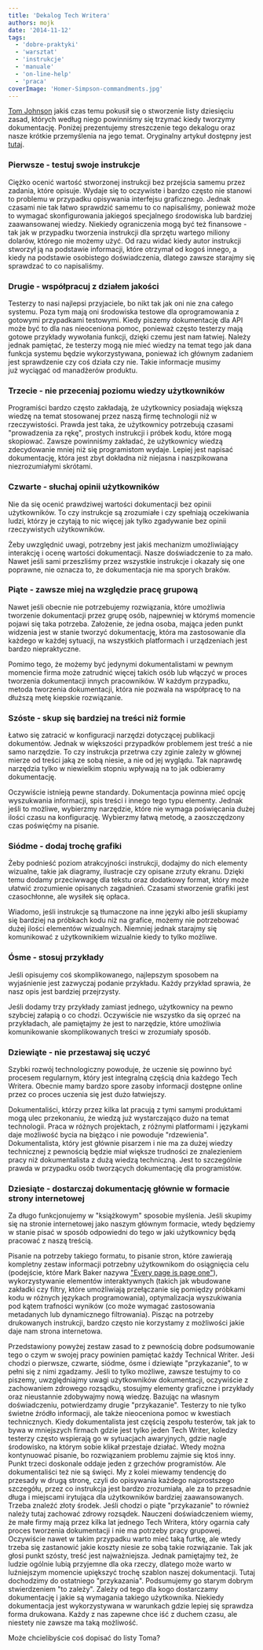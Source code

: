 ```yaml
---
title: 'Dekalog Tech Writera'
authors: mojk
date: '2014-11-12'
tags:
  - 'dobre-praktyki'
  - 'warsztat'
  - 'instrukcje'
  - 'manuale'
  - 'on-line-help'
  - 'praca'
coverImage: 'Homer-Simpson-commandments.jpg'
---
```


[Tom Johnson](http://idratherbewriting.com/aboutme/) jakiś czas temu pokusił się
o stworzenie listy dziesięciu zasad, których według niego powinniśmy się trzymać
kiedy tworzymy dokumentację. Poniżej prezentujemy streszczenie tego dekalogu
oraz nasze krótkie przemyślenia na jego temat. Oryginalny artykuł dostępny jest
[tutaj](http://idratherbewriting.com/2014/06/20/10-technical-writing-principles-to-live-by/?utm_source=feedburner&utm_medium=feed&utm_campaign=Feed%3A+TomJohnson+%28I%27d+Rather+Be+Writing%29).

<!--truncate-->

### Pierwsze - testuj swoje instrukcje

Ciężko ocenić wartość stworzonej instrukcji bez przejścia samemu przez zadania,
które opisuje. Wydaje się to oczywiste i bardzo często nie stanowi to problemu w
przypadku opisywania interfejsu graficznego. Jednak czasami nie tak łatwo
sprawdzić samemu to co napisaliśmy, ponieważ może to wymagać skonfigurowania
jakiegoś specjalnego środowiska lub bardziej zaawansowanej wiedzy. Niekiedy
ograniczenia mogą być też finansowe - tak jak w przypadku tworzenia instrukcji
dla sprzętu wartego miliony dolarów, którego nie możemy użyć. Od razu widać
kiedy autor instrukcji stworzył ją na podstawie informacji, które otrzymał od
kogoś innego, a kiedy na podstawie osobistego doświadczenia, dlatego zawsze
starajmy się sprawdzać to co napisaliśmy.

### Drugie - współpracuj z działem jakości

Testerzy to nasi najlepsi przyjaciele, bo nikt tak jak oni nie zna całego
systemu. Poza tym mają oni środowiska testowe dla oprogramowania z gotowymi
przypadkami testowymi. Kiedy piszemy dokumentację dla API może być to dla nas
nieoceniona pomoc, ponieważ często testerzy mają gotowe przykłady wywołania
funkcji, dzięki czemu jest nam łatwiej. Należy jednak pamiętać, że testerzy mogą
nie mieć wiedzy na temat tego jak dana funkcja systemu będzie wykorzystywana,
ponieważ ich głównym zadaniem jest sprawdzenie czy coś działa czy nie. Takie
informacje musimy już wyciągać od manadżerów produktu.

### Trzecie - nie przeceniaj poziomu wiedzy użytkowników

Programiści bardzo często zakładają, że użytkownicy posiadają większą wiedzę na
temat stosowanej przez naszą firmę technologii niż w rzeczywistości. Prawda jest
taka, że użytkownicy potrzebują czasami "prowadzenia za rękę", prostych
instrukcji i próbek kodu, które mogą skopiować. Zawsze powinniśmy zakładać, że
użytkownicy wiedzą zdecydowanie mniej niż się programistom wydaje. Lepiej jest
napisać dokumentację, która jest zbyt dokładna niż niejasna i naszpikowana
niezrozumiałymi skrótami.

### Czwarte - słuchaj opinii użytkowników

Nie da się ocenić prawdziwej wartości dokumentacji bez opinii użytkowników. To
czy instrukcje są zrozumiałe i czy spełniają oczekiwania ludzi, którzy je
czytają to nic więcej jak tylko zgadywanie bez opinii rzeczywistych
użytkowników.

Żeby uwzględnić uwagi, potrzebny jest jakiś mechanizm umożliwiający interakcję i
ocenę wartości dokumentacji. Nasze doświadczenie to za mało. Nawet jeśli sami
przeszliśmy przez wszystkie instrukcje i okazały się one poprawne, nie oznacza
to, że dokumentacja nie ma sporych braków.

### Piąte - zawsze miej na względzie pracę grupową

Nawet jeśli obecnie nie potrzebujemy rozwiązania, które umożliwia tworzenie
dokumentacji przez grupę osób, najpewniej w którymś momencie pojawi się taka
potrzeba. Założenie, że jedna osoba, mająca jeden punkt widzenia jest w stanie
tworzyć dokumentację, która ma zastosowanie dla każdego w każdej sytuacji, na
wszystkich platformach i urządzeniach jest bardzo niepraktyczne.

Pomimo tego, że możemy być jedynymi dokumentalistami w pewnym momencie firma
może zatrudnić więcej takich osób lub włączyć w proces tworzenia dokumentacji
innych pracowników. W każdym przypadku, metoda tworzenia dokumentacji, która nie
pozwala na współpracę to na dłuższą metę kiepskie rozwiązanie.

### Szóste - skup się bardziej na treści niż formie

Łatwo się zatracić w konfiguracji narzędzi dotyczącej publikacji dokumentów.
Jednak w większości przypadków problemem jest treść a nie samo narzędzie. To czy
instrukcja przetrwa czy zginie zależy w głównej mierze od treści jaką ze sobą
niesie, a nie od jej wyglądu. Tak naprawdę narzędzia tylko w niewielkim stopniu
wpływają na to jak odbieramy dokumentację.

Oczywiście istnieją pewne standardy. Dokumentacja powinna mieć opcję wyszukwania
informacji, spis treści i innego tego typu elementy. Jednak jeśli to możliwe,
wybierzmy narzędzie, które nie wymaga poświęcania dużej ilości czasu na
konfigurację. Wybierzmy łatwą metodę, a zaoszczędzony czas poświęćmy na pisanie.

### Siódme - dodaj trochę grafiki

Żeby podnieść poziom atrakcyjności instrukcji, dodajmy do nich elementy
wizualne, takie jak diagramy, ilustracje czy opisane zrzuty ekranu. Dzięki temu
dodamy przeciwwagę dla tekstu oraz dodatkowy format, który może ułatwić
zrozumienie opisanych zagadnień. Czasami stworzenie grafiki jest czasochłonne,
ale wysiłek się opłaca.

Wiadomo, jeśli instrukcje są tłumaczone na inne języki albo jeśli skupiamy się
bardziej na próbkach kodu niż na grafice, możemy nie potrzebować dużej ilości
elementów wizualnych. Niemniej jednak starajmy się komunikować z użytkownikiem
wizualnie kiedy to tylko możliwe.

### Ósme - stosuj przykłady

Jeśli opisujemy coś skomplikowanego, najlepszym sposobem na wyjaśnienie jest
zazwyczaj podanie przykładu. Każdy przykład sprawia, że nasz opis jest bardziej
przejrzysty.

Jeśli dodamy trzy przykłady zamiast jednego, użytkownicy na pewno szybciej
załapią o co chodzi. Oczywiście nie wszystko da się oprzeć na przykładach, ale
pamiętajmy że jest to narzędzie, które umożliwia komunikowanie skomplikowanych
treści w zrozumiały sposób.

### Dziewiąte - nie przestawaj się uczyć

Szybki rozwój technologiczny powoduje, że uczenie się powinno być procesem
regularnym, który jest integralną częścią dnia każdego Tech Writera. Obecnie
mamy bardzo spore zasoby informacji dostępne online przez co proces uczenia się
jest dużo łatwiejszy.

Dokumentaliści, którzy przez kilka lat pracują z tymi samymi produktami mogą
ulec przekonaniu, że wiedzą już wystarczająco dużo na temat technologii. Praca w
różnych projektach, z różnymi platformami i językami daje możliwość bycia na
biężąco i nie powoduje "rdzewienia". Dokumentalista, który jest głównie pisarzem
i nie ma za dużej wiedzy technicznej z pewnością będzie miał większe trudności
ze znalezieniem pracy niż dokumentalista z dużą wiedzą techniczną. Jest to
szczególnie prawda w przypadku osób tworzących dokumentację dla programistów.

### Dziesiąte - dostarczaj dokumentację głównie w formacie strony internetowej

Za długo funkcjonujemy w "książkowym" sposobie myślenia. Jeśli skupimy się na
stronie internetowej jako naszym głównym formacie, wtedy będziemy w stanie pisać
w sposób odpowiedni do tego w jaki użytkownicy będą pracować z naszą treścią.

Pisanie na potrzeby takiego formatu, to pisanie stron, które zawierają kompletny
zestaw informacji potrzebny użytkownikom do osiągnięcia celu (podejście, które
Mark Baker nazywa ["Every page is page one"](http://everypageispageone.com/)),
wykorzystywanie elementów interaktywnych (takich jak wbudowane zakładki czy
filtry, które umożliwiają przełączanie się pomiędzy próbkami kodu w różnych
językach programowania), optymalizacja wyszukiwania pod kątem trafności wyników
(co może wymagać zastosowania metadanych lub dynamicznego filtrowania). Pisząc
na potrzeby drukowanych instrukcji, bardzo często nie korzystamy z możliwości
jakie daje nam strona internetowa.

Przedstawiony powyżej zestaw zasad to z pewnością dobre podsumowanie tego o czym
w swojej pracy powinien pamiętać każdy Technical Writer. Jeśi chodzi o pierwsze,
czwarte, siódme, ósme i dziewiąte "przykazanie", to w pełni się z nimi zgadzamy.
Jeśli to tylko możliwe, zawsze testujmy to co piszemy, uwzględniajmy uwagi
użytkowników dokumentacji, oczywiście z zachowaniem zdrowego rozsądku, stosujmy
elementy graficzne i przykłady oraz nieustannie zdobywajmy nową wiedzę. Bazując
na własnym doświadczeniu, potwierdzamy drugie "przykazanie". Testerzy to nie
tylko świetne źródło informacji, ale także nieoceniona pomoc w kwestiach
technicznych. Kiedy dokumentalista jest częścią zespołu testerów, tak jak to
bywa w mniejszych firmach gdzie jest tylko jeden Tech Writer, koledzy testerzy
często wspierają go w sytuacjach awaryjnych, gdzie nagle środowisko, na którym
sobie klikał przestaje działać. Wtedy można kontynuować pisanie, bo rozwiązaniem
problemu zajmie się ktoś inny. Punkt trzeci doskonale oddaje jeden z grzechów
programistów. Ale dokumentaliści też nie są święci. My z kolei miewamy tendencję
do przesady w drugą stronę, czyli do opisywania każdego najprostszego szczegółu,
przez co instrukcja jest bardzo zrozumiała, ale za to przesadnie długa i
miejscami irytująca dla użytkowników bardziej zaawansowanych. Trzeba znaleźć
złoty środek. Jeśli chodzi o piąte "przykazanie" to również należy tutaj
zachować zdrowy rozsądek. Nauczeni doświadczeniem wiemy, że małe firmy mają
przez kilka lat jednego Tech Writera, który ogarnia cały proces tworzenia
dokumentacji i nie ma potrzeby pracy grupowej. Oczywiście nawet w takim
przypadku warto mieć taką furtkę, ale wtedy trzeba się zastanowić jakie koszty
niesie ze sobą takie rozwiązanie. Tak jak głosi punkt szósty, treść jest
najważniejsza. Jednak pamiętajmy też, że ludzie ogólnie lubią przyjemne dla oka
rzeczy, dlatego może warto w luźniejszym momencie upiększyć trochę szablon
naszej dokumentacji. Tutaj dochodzimy do ostatniego "przykazania". Podsumujemy
go starym dobrym stwierdzeniem "to zależy". Zależy od tego dla kogo dostarczamy
dokumentację i jakie są wymagania takiego użytkownika. Niekiedy dokumentacja
jest wykorzystywana w warunkach gdzie lepiej się sprawdza forma drukowana. Każdy
z nas zapewne chce iść z duchem czasu, ale niestety nie zawsze ma taką
możliwość.

Może chcielibyście coś dopisać do listy Toma?
